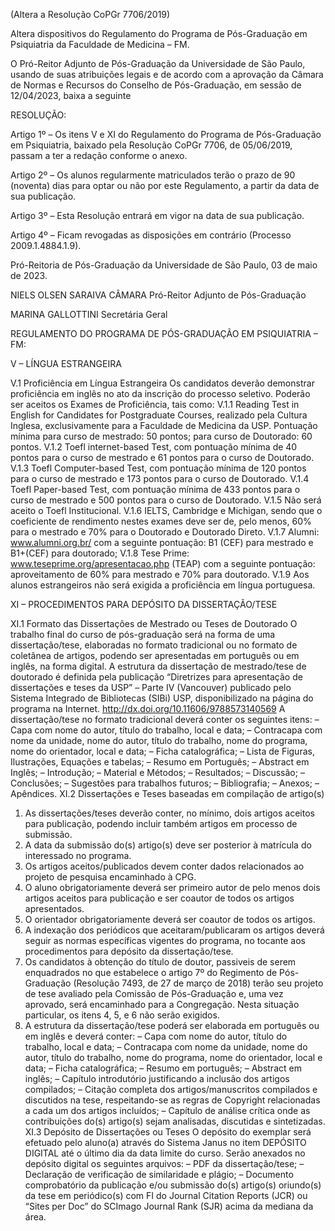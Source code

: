 (Altera a Resolução CoPGr 7706/2019)

Altera dispositivos do Regulamento do Programa de Pós-Graduação em Psiquiatria da Faculdade de Medicina – FM.

O Pró-Reitor Adjunto de Pós-Graduação da Universidade de São Paulo, usando de suas atribuições legais e de acordo com a aprovação da Câmara de Normas e Recursos do Conselho de Pós-Graduação, em sessão de 12/04/2023, baixa a seguinte

RESOLUÇÃO:

Artigo 1º – Os itens V e XI do Regulamento do Programa de Pós-Graduação em Psiquiatria, baixado pela Resolução CoPGr 7706, de 05/06/2019, passam a ter a redação conforme o anexo.

Artigo 2º – Os alunos regularmente matriculados terão o prazo de 90 (noventa) dias para optar ou não por este Regulamento, a partir da data de sua publicação.

Artigo 3º – Esta Resolução entrará em vigor na data de sua publicação.

Artigo 4º – Ficam revogadas as disposições em contrário (Processo 2009.1.4884.1.9).

Pró-Reitoria de Pós-Graduação da Universidade de São Paulo, 03 de maio de 2023.

NIELS OLSEN SARAIVA CÂMARA
Pró-Reitor Adjunto de Pós-Graduação

MARINA GALLOTTINI
Secretária Geral

REGULAMENTO DO PROGRAMA DE PÓS-GRADUAÇÃO EM
PSIQUIATRIA – FM:

V – LÍNGUA ESTRANGEIRA

V.1 Proficiência em Língua Estrangeira
Os candidatos deverão demonstrar proficiência em inglês no ato da inscrição do processo seletivo. Poderão ser aceitos os Exames de Proficiência, tais como:
V.1.1 Reading Test in English for Candidates for Postgraduate Courses, realizado pela Cultura Inglesa, exclusivamente para a Faculdade de Medicina da USP. Pontuação mínima para curso de mestrado: 50 pontos; para curso de Doutorado: 60 pontos.
V.1.2 Toefl internet-based Test, com pontuação mínima de 40 pontos para o curso de mestrado e 61 pontos para o curso de Doutorado.
V.1.3 Toefl Computer-based Test, com pontuação mínima de 120 pontos para o curso de mestrado e 173 pontos para o curso de Doutorado.
V.1.4 Toefl Paper-based Test, com pontuação mínima de 433 pontos para o curso de mestrado e 500 pontos para o curso de Doutorado.
V.1.5 Não será aceito o Toefl Institucional.
V.1.6 IELTS, Cambridge e Michigan, sendo que o coeficiente de rendimento nestes exames deve ser de, pelo menos, 60% para o mestrado e 70% para o Doutorado e Doutorado Direto.
V.1.7 Alumni: www.alumni.org.br/ com a seguinte pontuação: B1 (CEF) para mestrado e B1+(CEF) para doutorado;
V.1.8 Tese Prime: www.teseprime.org/apresentacao.php (TEAP) com a seguinte pontuação: aproveitamento de 60% para mestrado e 70% para doutorado.
V.1.9 Aos alunos estrangeiros não será exigida a proficiência em língua portuguesa.

XI – PROCEDIMENTOS PARA DEPÓSITO DA DISSERTAÇÃO/TESE

XI.1 Formato das Dissertações de Mestrado ou Teses de Doutorado
O trabalho final do curso de pós-graduação será na forma de uma dissertação/tese, elaboradas no formato tradicional ou no formato de coletânea de artigos, podendo ser apresentadas em português ou em inglês, na forma digital.
A estrutura da dissertação de mestrado/tese de doutorado é definida pela publicação “Diretrizes para apresentação de dissertações e teses da USP” – Parte IV (Vancouver) publicado pelo Sistema Integrado de Bibliotecas (SIBi) USP, disponibilizado na página do programa na Internet. http://dx.doi.org/10.11606/9788573140569
A dissertação/tese no formato tradicional deverá conter os seguintes itens:
– Capa com nome do autor, título do trabalho, local e data;
– Contracapa com nome da unidade, nome do autor, título do trabalho, nome do programa, nome do orientador, local e data;
– Ficha catalográfica;
– Lista de Figuras, Ilustrações, Equações e tabelas;
– Resumo em Português;
– Abstract em Inglês;
– Introdução;
– Material e Métodos;
– Resultados;
– Discussão;
– Conclusões;
– Sugestões para trabalhos futuros;
– Bibliografia;
– Anexos;
– Apêndices.
XI.2 Dissertações e Teses baseadas em compilação de artigo(s)
1) As dissertações/teses deverão conter, no mínimo, dois artigos aceitos para publicação, podendo incluir também artigos em processo de submissão.
2) A data da submissão do(s) artigo(s) deve ser posterior à matrícula do interessado no programa.
3) Os artigos aceitos/publicados devem conter dados relacionados ao projeto de pesquisa encaminhado à CPG.
4) O aluno obrigatoriamente deverá ser primeiro autor de pelo menos dois artigos aceitos para publicação e ser coautor de todos os artigos apresentados.
5) O orientador obrigatoriamente deverá ser coautor de todos os artigos.
6) A indexação dos periódicos que aceitaram/publicaram os artigos deverá seguir as normas específicas vigentes do programa, no tocante aos procedimentos para depósito da dissertação/tese.
7) Os candidatos à obtenção do título de doutor, passiveis de serem enquadrados no que estabelece o artigo 7º do Regimento de Pós-Graduação (Resolução 7493, de 27 de março de 2018) terão seu projeto de tese avaliado pela Comissão de Pós-Graduação e, uma vez aprovado, será encaminhado para a Congregação. Nesta situação particular, os itens 4, 5, e 6 não serão exigidos.
8) A estrutura da dissertação/tese poderá ser elaborada em português ou em inglês e deverá conter:
– Capa com nome do autor, título do trabalho, local e data;
– Contracapa com nome da unidade, nome do autor, título do trabalho, nome do programa, nome do orientador, local e data;
– Ficha catalográfica;
– Resumo em português;
– Abstract em inglês;
– Capítulo introdutório justificando a inclusão dos artigos compilados;
– Citação completa dos artigos/manuscritos compilados e discutidos na tese, respeitando-se as regras de Copyright relacionadas a cada um dos artigos incluídos;
– Capítulo de análise crítica onde as contribuições do(s) artigo(s) sejam analisadas, discutidas e sintetizadas.
XI.3 Depósito de Dissertações ou Teses
O depósito do exemplar será efetuado pelo aluno(a) através do Sistema Janus no item DEPÓSITO DIGITAL até o último dia da data limite do curso.
Serão anexados no depósito digital os seguintes arquivos:
– PDF da dissertação/tese;
– Declaração de verificação de similaridade e plágio;
– Documento comprobatório da publicação e/ou submissão do(s) artigo(s) oriundo(s) da tese em periódico(s) com FI do Journal Citation Reports (JCR) ou “Sites per Doc” do SCImago Journal Rank (SJR) acima da mediana da área.
